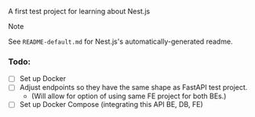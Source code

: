 A first test project for learning about Nest.js

> [!NOTE]
> See `README-default.md` for Nest.js's automatically-generated readme.

### Todo:

- [ ] Set up Docker
- [ ] Adjust endpoints so they have the same shape as FastAPI test project.
  -  (Will allow for option of using same FE project for both BEs.)
- [ ] Set up Docker Compose (integrating this API BE, DB, FE)